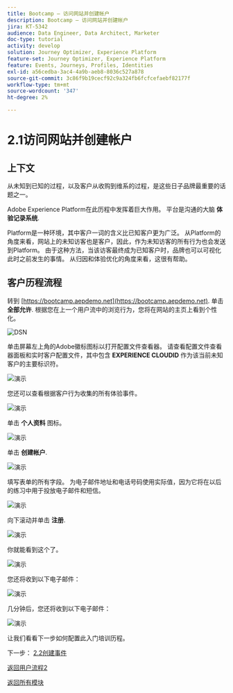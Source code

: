 ```yaml
---
title: Bootcamp — 访问网站并创建帐户
description: Bootcamp — 访问网站并创建帐户
jira: KT-5342
audience: Data Engineer, Data Architect, Marketer
doc-type: tutorial
activity: develop
solution: Journey Optimizer, Experience Platform
feature-set: Journey Optimizer, Experience Platform
feature: Events, Journeys, Profiles, Identities
exl-id: a56cedba-3ac4-4a9b-aeb8-8036c527a878
source-git-commit: 3c86f9b19cecf92c9a324fb6fcfcefaebf82177f
workflow-type: tm+mt
source-wordcount: '347'
ht-degree: 2%

---
```


# 2.1访问网站并创建帐户

## 上下文

从未知到已知的过程，以及客户从收购到维系的过程，是这些日子品牌最重要的话题之一。

Adobe Experience Platform在此历程中发挥着巨大作用。 平台是沟通的大脑 **体验记录系统**.

Platform是一种环境，其中客户一词的含义比已知客户更为广泛。 从Platform的角度来看，网站上的未知访客也是客户，因此，作为未知访客的所有行为也会发送到Platform。 由于这种方法，当该访客最终成为已知客户时，品牌也可以可视化此时之前发生的事情。 从归因和体验优化的角度来看，这很有帮助。

## 客户历程流程

转到 [https://bootcamp.aepdemo.net](https://bootcamp.aepdemo.net). 单击 **全部允许**. 根据您在上一个用户流中的浏览行为，您将在网站的主页上看到个性化。

![DSN](./images/web8.png)

单击屏幕左上角的Adobe徽标图标以打开配置文件查看器。 请查看配置文件查看器面板和实时客户配置文件，其中包含 **EXPERIENCE CLOUDID** 作为该当前未知客户的主要标识符。

![演示](./images/pv1.png)

您还可以查看根据客户行为收集的所有体验事件。

![演示](./images/pv3.png)

单击 **个人资料** 图标。

![演示](./images/pv4.png)

单击 **创建帐户**.

![演示](./images/pv5.png)

填写表单的所有字段。 为电子邮件地址和电话号码使用实际值，因为它将在以后的练习中用于投放电子邮件和短信。

![演示](./images/pv7.png)

向下滚动并单击 **注册**.

![演示](./images/pv8.png)

你就能看到这个了。

![演示](./images/pv9.png)

您还将收到以下电子邮件：

![演示](./images/pv10.png)

几分钟后，您还将收到以下电子邮件：

![演示](./images/pv11.png)

让我们看看下一步如何配置此入门培训历程。

下一步： [2.2创建事件](./ex2.md)

[返回用户流程2](./uc2.md)

[返回所有模块](../../overview.md)
